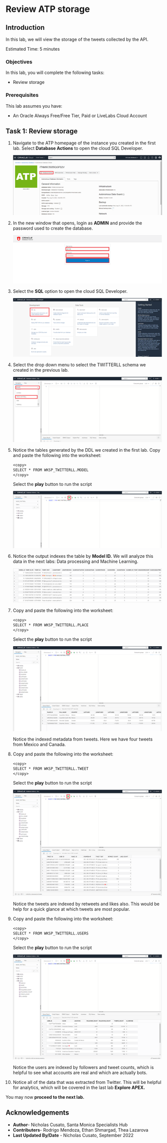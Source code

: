 # Review ATP storage

## Introduction

In this lab, we will view the storage of the tweets collected by the API.

Estimated Time: 5 minutes


### Objectives

In this lab, you will complete the following tasks:

- Review storage
  
### Prerequisites

This lab assumes you have:
- An Oracle Always Free/Free Tier, Paid or LiveLabs Cloud Account

## Task 1: Review storage

1. Navigate to the ATP homepage of the instance you created in the first lab. Select **Database Actions** to open the cloud SQL Developer.

    ![Menu option for DB Actions](images/db-actions.png) 

2. In the new window that opens, login as **ADMIN** and provide the password used to create the database.

    ![Login page for ATP DB Actions](images/login.png) 

3. Select the **SQL** option to open the cloud SQL Developer. 

    ![Update model details](images/sql-page.png) 

4. Select the drop down menu to select the TWITTERLL schema we created in the previous lab.

    ![Menu options for schema](images/wksp-twitterll.png) 

5. Notice the tables generated by the DDL we created in the first lab. Copy and paste the following into the worksheet:

    ```
    <copy>
    SELECT * FROM WKSP_TWITTERLL.MODEL
    </copy>
    ```
    Select the **play** button to run the script

    ![worksheet for model](images/select-star-model.png)

6. Notice the output indexes the table by **Model ID.** We will analyze this data in the next labs: Data processing and Machine Learning.

    ![Model table output](images/model-output.png)

7. Copy and paste the following into the worksheet:

    ```
    <copy>
    SELECT * FROM WKSP_TWITTERLL.PLACE
    </copy>
    ```
    Select the **play** button to run the script

    ![Output for PLACE table](images/place-output.png)

    Notice the indexed metadata from tweets. Here we have four tweets from Mexico and Canada.

8. Copy and paste the following into the worksheet:

    ```
    <copy>
    SELECT * FROM WKSP_TWITTERLL.TWEET
    </copy>
    ```
    Select the **play** button to run the script

    ![Output for TWEET table](images/tweet-output.png)

    Notice the tweets are indexed by retweets and likes also. This would be help for a quick glance at which tweets are most popular.

9. Copy and paste the following into the worksheet:

    ```
    <copy>
    SELECT * FROM WKSP_TWITTERLL.USERS
    </copy>
    ```
    Select the **play** button to run the script

    ![Output for USERS table](images/users-output.png)

    Notice the users are  indexed by followers and tweet counts, which is helpful to see what accounts are real and which are actually bots.

10. Notice all of the data that was extracted from Twitter. This will be helpful for analytics, which will be covered in the last lab **Explore APEX.**

You may now **proceed to the next lab.**

## Acknowledgements

- **Author**- Nicholas Cusato, Santa Monica Specialists Hub
- **Contributers**- Rodrigo Mendoza, Ethan Shmargad, Thea Lazarova
- **Last Updated By/Date** - Nicholas Cusato, September 2022